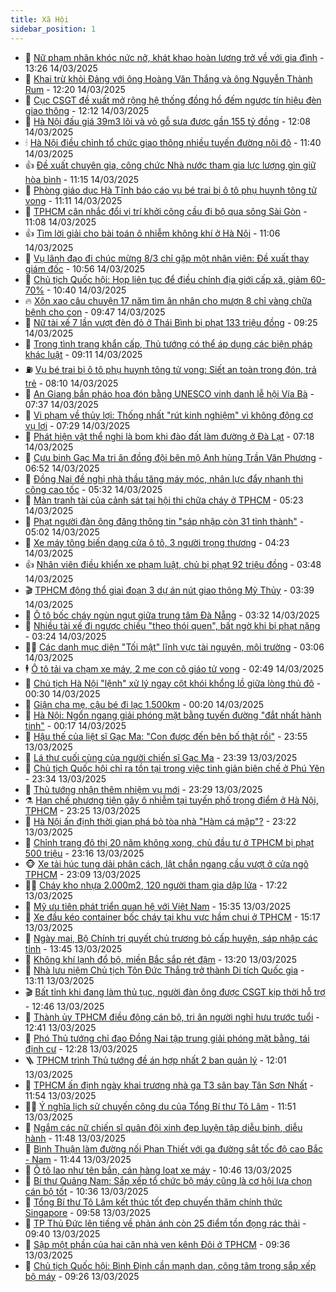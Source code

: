 ```yaml
---
title: Xã Hội
sidebar_position: 1
---
```


<!-- dantri-xa-hoi:START -->
- 🫣 [Nữ phạm nhân khóc nức nở, khát khao hoàn lương trở về với gia đình](https://dantri.com.vn/xa-hoi/nu-pham-nhan-khoc-nuc-no-khat-khao-hoan-luong-tro-ve-voi-gia-dinh-20250314170329403.htm) - 13:26 14/03/2025
- 💼 [Khai trừ khỏi Đảng với ông Hoàng Văn Thắng và ông Nguyễn Thành Rum](https://dantri.com.vn/xa-hoi/khai-tru-khoi-dang-voi-ong-hoang-van-thang-va-ong-nguyen-thanh-rum-20250314192013331.htm) - 12:20 14/03/2025
- 🎊 [Cục CSGT đề xuất mở rộng hệ thống đồng hồ đếm ngược tín hiệu đèn giao thông](https://dantri.com.vn/xa-hoi/cuc-csgt-de-xuat-mo-rong-he-thong-dong-ho-dem-nguoc-tin-hieu-den-giao-thong-20250314190040965.htm) - 12:12 14/03/2025
- 🙉 [Hà Nội đấu giá 39m3 lõi và vỏ gỗ sưa được gần 155 tỷ đồng](https://dantri.com.vn/xa-hoi/ha-noi-dau-gia-39m3-loi-va-vo-go-sua-duoc-gan-155-ty-dong-20250314185222174.htm) - 12:08 14/03/2025
- 🕯 [Hà Nội điều chỉnh tổ chức giao thông nhiều tuyến đường nội đô](https://dantri.com.vn/xa-hoi/ha-noi-dieu-chinh-to-chuc-giao-thong-nhieu-tuyen-duong-noi-do-20250314183349444.htm) - 11:40 14/03/2025
- 👍 [Đề xuất chuyên gia, công chức Nhà nước tham gia lực lượng gìn giữ hòa bình](https://dantri.com.vn/xa-hoi/de-xuat-chuyen-gia-cong-chuc-nha-nuoc-tham-gia-luc-luong-gin-giu-hoa-binh-20250314180710181.htm) - 11:15 14/03/2025
- 🤖 [Phòng giáo dục Hà Tĩnh báo cáo vụ bé trai bị ô tô phụ huynh tông tử vong](https://dantri.com.vn/xa-hoi/phong-giao-duc-ha-tinh-bao-cao-vu-be-trai-bi-o-to-phu-huynh-tong-tu-vong-20250314175414771.htm) - 11:11 14/03/2025
- 🙉 [TPHCM cân nhắc đổi vị trí khởi công cầu đi bộ qua sông Sài Gòn](https://dantri.com.vn/xa-hoi/tphcm-can-nhac-doi-vi-tri-khoi-cong-cau-di-bo-qua-song-sai-gon-20250314172305254.htm) - 11:08 14/03/2025
- 👍 [Tìm lời giải cho bài toán ô nhiễm không khí ở Hà Nội](https://dantri.com.vn/xa-hoi/tim-loi-giai-cho-bai-toan-o-nhiem-khong-khi-o-ha-noi-20250314175952431.htm) - 11:06 14/03/2025
- 🗽 [Vụ lãnh đạo đi chúc mừng 8/3 chỉ gặp một nhân viên: Đề xuất thay giám đốc](https://dantri.com.vn/xa-hoi/vu-lanh-dao-di-chuc-mung-83-chi-gap-mot-nhan-vien-de-xuat-thay-giam-doc-20250314174155583.htm) - 10:56 14/03/2025
- 🗽 [Chủ tịch Quốc hội: Họp liên tục để điều chỉnh địa giới cấp xã, giảm 60-70%](https://dantri.com.vn/xa-hoi/chu-tich-quoc-hoi-hop-lien-tuc-de-dieu-chinh-dia-gioi-cap-xa-giam-60-70-20250314173719652.htm) - 10:40 14/03/2025
- 🔥 [Xôn xao câu chuyện 17 năm tìm ân nhân cho mượn 8 chỉ vàng chữa bệnh cho con](https://dantri.com.vn/xa-hoi/xon-xao-cau-chuyen-17-nam-tim-an-nhan-cho-muon-8-chi-vang-chua-benh-cho-con-20250314162046464.htm) - 09:47 14/03/2025
- 🦒 [Nữ tài xế 7 lần vượt đèn đỏ ở Thái Bình bị phạt 133 triệu đồng](https://dantri.com.vn/xa-hoi/nu-tai-xe-7-lan-vuot-den-do-o-thai-binh-bi-phat-133-trieu-dong-20250314160822645.htm) - 09:25 14/03/2025
- 🧐 [Trong tình trạng khẩn cấp, Thủ tướng có thể áp dụng các biện pháp khác luật](https://dantri.com.vn/xa-hoi/trong-tinh-trang-khan-cap-thu-tuong-co-the-ap-dung-cac-bien-phap-khac-luat-20250314160523716.htm) - 09:11 14/03/2025
- ⛽️ [Vụ bé trai bị ô tô phụ huynh tông tử vong: Siết an toàn trong đón, trả trẻ](https://dantri.com.vn/xa-hoi/vu-be-trai-bi-o-to-phu-huynh-tong-tu-vong-siet-an-toan-trong-don-tra-tre-20250314133910610.htm) - 08:10 14/03/2025
- 🚀 [An Giang bắn pháo hoa đón bằng UNESCO vinh danh lễ hội Vía Bà](https://dantri.com.vn/xa-hoi/an-giang-ban-phao-hoa-don-bang-unesco-vinh-danh-le-hoi-via-ba-20250314131934109.htm) - 07:37 14/03/2025
- 🦒 [Vi phạm về thủy lợi: Thống nhất &quot;rút kinh nghiệm&quot; vì không động cơ vụ lợi](https://dantri.com.vn/xa-hoi/vi-pham-ve-thuy-loi-thong-nhat-rut-kinh-nghiem-vi-khong-dong-co-vu-loi-20250314141401550.htm) - 07:29 14/03/2025
- 🦅 [Phát hiện vật thể nghi là bom khi đào đất làm đường ở Đà Lạt](https://dantri.com.vn/xa-hoi/phat-hien-vat-the-nghi-la-bom-khi-dao-dat-lam-duong-o-da-lat-20250314140908478.htm) - 07:18 14/03/2025
- 🚀 [Cựu binh Gạc Ma tri ân đồng đội bên mộ Anh hùng Trần Văn Phương](https://dantri.com.vn/xa-hoi/cuu-binh-gac-ma-tri-an-dong-doi-ben-mo-anh-hung-tran-van-phuong-20250314130249803.htm) - 06:52 14/03/2025
- 🦅 [Đồng Nai đề nghị nhà thầu tăng máy móc, nhân lực đẩy nhanh thi công cao tốc](https://dantri.com.vn/xa-hoi/dong-nai-de-nghi-nha-thau-tang-may-moc-nhan-luc-day-nhanh-thi-cong-cao-toc-20250314114920467.htm) - 05:32 14/03/2025
- 🤠 [Màn tranh tài của cảnh sát tại hội thi chữa cháy ở TPHCM](https://dantri.com.vn/xa-hoi/man-tranh-tai-cua-canh-sat-tai-hoi-thi-chua-chay-o-tphcm-20250314120116817.htm) - 05:23 14/03/2025
- 💄 [Phạt người đàn ông đăng thông tin &quot;sáp nhập còn 31 tỉnh thành&quot;](https://dantri.com.vn/xa-hoi/phat-nguoi-dan-ong-dang-thong-tin-sap-nhap-con-31-tinh-thanh-20250314115047014.htm) - 05:02 14/03/2025
- 🥷 [Xe máy tông biến dạng cửa ô tô, 3 người trọng thương](https://dantri.com.vn/xa-hoi/xe-may-tong-bien-dang-cua-o-to-3-nguoi-trong-thuong-20250314110214292.htm) - 04:23 14/03/2025
- 👍 [Nhân viên điều khiển xe phạm luật, chủ bị phạt 92 triệu đồng](https://dantri.com.vn/xa-hoi/nhan-vien-dieu-khien-xe-pham-luat-chu-bi-phat-92-trieu-dong-20250314095343526.htm) - 03:48 14/03/2025
- 🎬 [TPHCM động thổ giai đoạn 3 dự án nút giao thông Mỹ Thủy](https://dantri.com.vn/xa-hoi/tphcm-dong-tho-giai-doan-3-du-an-nut-giao-thong-my-thuy-20250314090915113.htm) - 03:39 14/03/2025
- 🦒 [Ô tô bốc cháy ngùn ngụt giữa trung tâm Đà Nẵng](https://dantri.com.vn/xa-hoi/o-to-boc-chay-ngun-ngut-giua-trung-tam-da-nang-20250314091721299.htm) - 03:32 14/03/2025
- 🌊 [Nhiều tài xế đi ngược chiều &quot;theo thói quen&quot;, bất ngờ khi bị phạt nặng](https://dantri.com.vn/xa-hoi/nhieu-tai-xe-di-nguoc-chieu-theo-thoi-quen-bat-ngo-khi-bi-phat-nang-20250314100157876.htm) - 03:24 14/03/2025
- 🧑‍💻 [Các danh mục diện &quot;Tối mật&quot; lĩnh vực tài nguyên, môi trường](https://dantri.com.vn/xa-hoi/cac-danh-muc-dien-toi-mat-linh-vuc-tai-nguyen-moi-truong-20250314095926852.htm) - 03:06 14/03/2025
- 🕴 [Ô tô tải va chạm xe máy, 2 mẹ con cô giáo tử vong](https://dantri.com.vn/xa-hoi/o-to-tai-va-cham-xe-may-2-me-con-co-giao-tu-vong-20250314090703712.htm) - 02:49 14/03/2025
- 🤔 [Chủ tịch Hà Nội &quot;lệnh&quot; xử lý ngay cột khói khổng lồ giữa lòng thủ đô](https://dantri.com.vn/xa-hoi/chu-tich-ha-noi-lenh-xu-ly-ngay-cot-khoi-khong-lo-giua-long-thu-do-20250314071759922.htm) - 00:30 14/03/2025
- 💄 [Giận cha mẹ, cậu bé đi lạc 1.500km](https://dantri.com.vn/xa-hoi/gian-cha-me-cau-be-di-lac-1500km-20250313223708511.htm) - 00:20 14/03/2025
- 🧠 [Hà Nội: Ngổn ngang giải phóng mặt bằng tuyến đường &quot;đắt nhất hành tinh&quot;](https://dantri.com.vn/xa-hoi/ha-noi-ngon-ngang-giai-phong-mat-bang-tuyen-duong-dat-nhat-hanh-tinh-20250313234527453.htm) - 00:17 14/03/2025
- 🦣 [Hậu thế của liệt sĩ Gạc Ma: &quot;Con được đến bên bố thật rồi&quot;](https://dantri.com.vn/xa-hoi/hau-the-cua-liet-si-gac-ma-con-duoc-den-ben-bo-that-roi-20250313111030459.htm) - 23:55 13/03/2025
- 💫 [Lá thư cuối cùng của người chiến sĩ Gạc Ma](https://dantri.com.vn/xa-hoi/la-thu-cuoi-cung-cua-nguoi-chien-si-gac-ma-20250313160818465.htm) - 23:39 13/03/2025
- 🚀 [Chủ tịch Quốc hội chỉ ra tồn tại trong việc tinh giản biên chế ở Phú Yên](https://dantri.com.vn/xa-hoi/chu-tich-quoc-hoi-chi-ra-ton-tai-trong-viec-tinh-gian-bien-che-o-phu-yen-20250313201453258.htm) - 23:34 13/03/2025
- 🤔 [Thủ tướng nhận thêm nhiệm vụ mới](https://dantri.com.vn/xa-hoi/thu-tuong-nhan-them-nhiem-vu-moi-20250313215944213.htm) - 23:29 13/03/2025
- ⚗️ [Hạn chế phương tiện gây ô nhiễm tại tuyến phố trọng điểm ở Hà Nội, TPHCM](https://dantri.com.vn/xa-hoi/han-che-phuong-tien-gay-o-nhiem-tai-tuyen-pho-trong-diem-o-ha-noi-tphcm-20250313160028083.htm) - 23:25 13/03/2025
- 🫶 [Hà Nội ấn định thời gian phá bỏ tòa nhà &quot;Hàm cá mập&quot;?](https://dantri.com.vn/xa-hoi/ha-noi-an-dinh-thoi-gian-pha-bo-toa-nha-ham-ca-map-20250314001439799.htm) - 23:22 13/03/2025
- 🌮 [Chỉnh trang đô thị 20 năm không xong, chủ đầu tư ở TPHCM bị phạt 500 triệu](https://dantri.com.vn/xa-hoi/chinh-trang-do-thi-20-nam-khong-xong-chu-dau-tu-o-tphcm-bi-phat-500-trieu-20250313230828618.htm) - 23:16 13/03/2025
- 🐵 [Xe tải húc tung dải phân cách, lật chắn ngang cầu vượt ở cửa ngõ TPHCM](https://dantri.com.vn/xa-hoi/xe-tai-huc-tung-dai-phan-cach-lat-chan-ngang-cau-vuot-o-cua-ngo-tphcm-20250314035022597.htm) - 23:09 13/03/2025
- 🧑‍🏫 [Cháy kho nhựa 2.000m2, 120 người tham gia dập lửa](https://dantri.com.vn/xa-hoi/chay-kho-nhua-2000m2-120-nguoi-tham-gia-dap-lua-20250313222645493.htm) - 17:22 13/03/2025
- 💫 [Mỹ ưu tiên phát triển quan hệ với Việt Nam](https://dantri.com.vn/xa-hoi/my-uu-tien-phat-trien-quan-he-voi-viet-nam-20250313222621766.htm) - 15:35 13/03/2025
- 🦩 [Xe đầu kéo container bốc cháy tại khu vực hầm chui ở TPHCM](https://dantri.com.vn/xa-hoi/xe-dau-keo-container-boc-chay-tai-khu-vuc-ham-chui-o-tphcm-20250313215813370.htm) - 15:17 13/03/2025
- 🦄 [Ngày mai, Bộ Chính trị quyết chủ trương bỏ cấp huyện, sáp nhập các tỉnh](https://dantri.com.vn/xa-hoi/ngay-mai-bo-chinh-tri-quyet-chu-truong-bo-cap-huyen-sap-nhap-cac-tinh-20250313204002161.htm) - 13:45 13/03/2025
- 💂 [Không khí lạnh đổ bộ, miền Bắc sắp rét đậm](https://dantri.com.vn/xa-hoi/khong-khi-lanh-do-bo-mien-bac-sap-ret-dam-20250313195534559.htm) - 13:20 13/03/2025
- 💄 [Nhà lưu niệm Chủ tịch Tôn Đức Thắng trở thành Di tích Quốc gia](https://dantri.com.vn/xa-hoi/nha-luu-niem-chu-tich-ton-duc-thang-tro-thanh-di-tich-quoc-gia-20250313193433505.htm) - 13:11 13/03/2025
- 🎬 [Bất tỉnh khi đang làm thủ tục, người đàn ông được CSGT kịp thời hỗ trợ](https://dantri.com.vn/xa-hoi/bat-tinh-khi-dang-lam-thu-tuc-nguoi-dan-ong-duoc-csgt-kip-thoi-ho-tro-20250313193006943.htm) - 12:46 13/03/2025
- 👀 [Thành ủy TPHCM điều động cán bộ, tri ân người nghỉ hưu trước tuổi](https://dantri.com.vn/xa-hoi/thanh-uy-tphcm-dieu-dong-can-bo-tri-an-nguoi-nghi-huu-truoc-tuoi-20250313191500710.htm) - 12:41 13/03/2025
- 💃 [Phó Thủ tướng chỉ đạo Đồng Nai tập trung giải phóng mặt bằng, tái định cư](https://dantri.com.vn/xa-hoi/pho-thu-tuong-chi-dao-dong-nai-tap-trung-giai-phong-mat-bang-tai-dinh-cu-20250313185830806.htm) - 12:28 13/03/2025
- 🪜 [TPHCM trình Thủ tướng đề án hợp nhất 2 ban quản lý](https://dantri.com.vn/xa-hoi/tphcm-trinh-thu-tuong-de-an-hop-nhat-2-ban-quan-ly-20250313183306575.htm) - 12:01 13/03/2025
- 📝 [TPHCM ấn định ngày khai trương nhà ga T3 sân bay Tân Sơn Nhất](https://dantri.com.vn/xa-hoi/tphcm-an-dinh-ngay-khai-truong-nha-ga-t3-san-bay-tan-son-nhat-20250313180001030.htm) - 11:54 13/03/2025
- 🧑‍💻 [Ý nghĩa lịch sử chuyến công du của Tổng Bí thư Tô Lâm](https://dantri.com.vn/xa-hoi/y-nghia-lich-su-chuyen-cong-du-cua-tong-bi-thu-to-lam-20250313183225390.htm) - 11:51 13/03/2025
- 👺 [Ngắm các nữ chiến sĩ quân đội xinh đẹp luyện tập diễu binh, diễu hành](https://dantri.com.vn/xa-hoi/ngam-cac-nu-chien-si-quan-doi-xinh-dep-luyen-tap-dieu-binh-dieu-hanh-20250313182751813.htm) - 11:48 13/03/2025
- 🌮 [Bình Thuận làm đường nối Phan Thiết với ga đường sắt tốc độ cao Bắc - Nam](https://dantri.com.vn/xa-hoi/binh-thuan-lam-duong-noi-phan-thiet-voi-ga-duong-sat-toc-do-cao-bac-nam-20250313180351073.htm) - 11:44 13/03/2025
- 🤭 [Ô tô lao như tên bắn, cán hàng loạt xe máy](https://dantri.com.vn/xa-hoi/o-to-lao-nhu-ten-ban-can-hang-loat-xe-may-20250313170408512.htm) - 10:46 13/03/2025
- 💪 [Bí thư Quảng Nam: Sắp xếp tổ chức bộ máy cũng là cơ hội lựa chọn cán bộ tốt](https://dantri.com.vn/xa-hoi/bi-thu-quang-nam-sap-xep-to-chuc-bo-may-cung-la-co-hoi-lua-chon-can-bo-tot-20250313164518356.htm) - 10:36 13/03/2025
- 🧰 [Tổng Bí thư Tô Lâm kết thúc tốt đẹp chuyến thăm chính thức Singapore](https://dantri.com.vn/xa-hoi/tong-bi-thu-to-lam-ket-thuc-tot-dep-chuyen-tham-chinh-thuc-singapore-20250313165835104.htm) - 09:58 13/03/2025
- 🤡 [TP Thủ Đức lên tiếng về phản ánh còn 25 điểm tồn đọng rác thải](https://dantri.com.vn/xa-hoi/tp-thu-duc-len-tieng-ve-phan-anh-con-25-diem-ton-dong-rac-thai-20250313163152194.htm) - 09:40 13/03/2025
- 🦆 [Sập một phần của hai căn nhà ven kênh Đôi ở TPHCM](https://dantri.com.vn/xa-hoi/sap-mot-phan-cua-hai-can-nha-ven-kenh-doi-o-tphcm-20250313162952587.htm) - 09:36 13/03/2025
- 🦍 [Chủ tịch Quốc hội: Bình Định cần mạnh dạn, công tâm trong sắp xếp bộ máy](https://dantri.com.vn/xa-hoi/chu-tich-quoc-hoi-binh-dinh-can-manh-dan-cong-tam-trong-sap-xep-bo-may-20250313152232355.htm) - 09:26 13/03/2025<!-- dantri-xa-hoi:END -->
